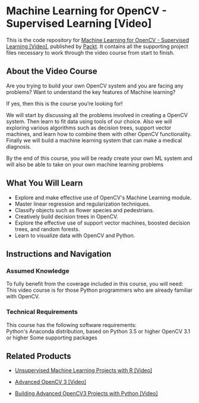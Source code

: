 # Machine Learning for OpenCV - Supervised Learning [Video]
This is the code repository for [Machine Learning for OpenCV - Supervised Learning [Video]](https://www.packtpub.com/big-data-and-business-intelligence/machine-learning-opencv-supervised-learning-video?utm_source=github&utm_medium=repository&utm_campaign=9781789347357), published by [Packt](https://www.packtpub.com/?utm_source=github). It contains all the supporting project files necessary to work through the video course from start to finish.
## About the Video Course
Are you trying to build your own OpenCV system and you are facing any problems? Want to understand the key features of Machine learning?

If yes, then this is the course you’re looking for!

We will start by discussing all the problems involved in creating a OpenCV system. Then learn to fit data using tools of our choice. Also we will exploring various algorithms such as decision trees, support vector machines, and learn how to combine them with other OpenCV functionality. Finally we will build a machine learning system that can make a medical diagnosis.

By the end of this course, you will be ready create your own ML system and will also be able to take on your own machine learning problems

<H2>What You Will Learn</H2>
<DIV class=book-info-will-learn-text>
<UL>
<LI>Explore and make effective use of OpenCV's Machine Learning module.
<LI>Master linear regression and regularization techniques.
<LI>Classify objects such as flower species and pedestrians.
<LI>Creatively build decision trees in OpenCV.
<LI>Explore the effective use of support vector machines, boosted decision trees, and random forests.
<LI>Learn to visualize data with OpenCV and Python.</LI></UL></DIV>

## Instructions and Navigation
### Assumed Knowledge
To fully benefit from the coverage included in this course, you will need:<br/>
This video course is for those Python programmers who are already familiar with OpenCV.
### Technical Requirements
This course has the following software requirements:<br/>
Python's Anaconda distribution, based on Python 3.5 or higher
OpenCV 3.1 or higher
Some supporting packages


## Related Products
* [Unsupervised Machine Learning Projects with R [Video]](https://www.packtpub.com/big-data-and-business-intelligence/unsupervised-machine-learning-projects-r-video?utm_source=github&utm_medium=repository&utm_campaign=9781788622820)

* [Advanced OpenCV 3 [Video]](https://www.packtpub.com/application-development/advanced-opencv-3-video?utm_source=github&utm_medium=repository&utm_campaign=9781788297219)

* [Building Advanced OpenCV3 Projects with Python [Video]](https://www.packtpub.com/application-development/building-advanced-opencv3-projects-python-video?utm_source=github&utm_medium=repository&utm_campaign=9781788394291)

